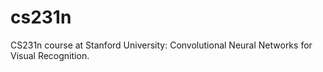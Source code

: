 # cs231n
CS231n course at Stanford University: Convolutional Neural Networks for Visual Recognition. 
